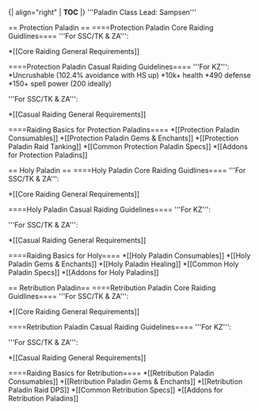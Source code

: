 {| align="right"
  | __TOC__
  |}
'''Paladin Class Lead: Sampsen'''



== Protection Paladin ==
====Protection Paladin Core Raiding Guidlines====
'''For SSC/TK & ZA''':

*[[Core Raiding General Requirements]]


====Protection Paladin Casual Raiding Guidelines====
'''For KZ''': 
*Uncrushable (102.4% avoidance with HS up)
*10k+ health
*490 defense
*150+ spell power (200 ideally)


'''For SSC/TK & ZA''':

*[[Casual Raiding General Requirements]]


====Raiding Basics for Protection Paladins====
*[[Protection Paladin Consumables]]
*[[Protection Paladin Gems & Enchants]]
*[[Protection Paladin Raid Tanking]]
*[[Common Protection Paladin Specs]]
*[[Addons for Protection Paladins]]



== Holy Paladin ==
====Holy Paladin Core Raiding Guidlines====
'''For SSC/TK & ZA''':

*[[Core Raiding General Requirements]]


====Holy Paladin Casual Raiding Guidelines====
'''For KZ''': 

'''For SSC/TK & ZA''':

*[[Casual Raiding General Requirements]]


====Raiding Basics for Holy====
*[[Holy Paladin Consumables]]
*[[Holy Paladin Gems & Enchants]]
*[[Holy Paladin Healing]]
*[[Common Holy Paladin Specs]]
*[[Addons for Holy Paladins]]



== Retribution Paladin==
====Retribution Paladin Core Raiding Guidlines====
'''For SSC/TK & ZA''':

*[[Core Raiding General Requirements]]


====Retribution Paladin Casual Raiding Guidelines====
'''For KZ''': 

'''For SSC/TK & ZA''':

*[[Casual Raiding General Requirements]]


====Raiding Basics for Retribution====
*[[Retribution Paladin Consumables]]
*[[Retribution Paladin Gems & Enchants]]
*[[Retribution Paladin Raid DPS]]
*[[Common Retribution Specs]]
*[[Addons for Retribution Paladins]]